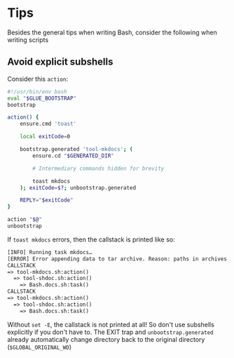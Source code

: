 # Tips

Besides the general tips when writing Bash, consider the following when writing scripts

## Avoid explicit subshells

Consider this `action`:

```bash
#!/usr/bin/env bash
eval "$GLUE_BOOTSTRAP"
bootstrap

action() {
	ensure.cmd 'toast'

	local exitCode=0

	bootstrap.generated 'tool-mkdocs'; (
		ensure.cd "$GENERATED_DIR"

		# Intermediary commands hidden for brevity

		toast mkdocs
	); exitCode=$?; unbootstrap.generated

	REPLY="$exitCode"
}

action "$@"
unbootstrap
```

If `toast mkdocs` errors, then the callstack is printed like so:

```txt
[INFO] Running task mkdocs…
[ERROR] Error appending data to tar archive. Reason: paths in archives must not have `..` when setting path for scratch
CALLSTACK
=> tool-mkdocs.sh:action()
  => tool-shdoc.sh:action()
    => Bash.docs.sh:task()
CALLSTACK
=> tool-mkdocs.sh:action()
  => tool-shdoc.sh:action()
    => Bash.docs.sh:task()
```

Without `set -E`, the callstack is not printed at all! So don't use subshells explicitly if you don't have to. The EXIT trap and `unbootstrap.generated` already automatically change directory back to the original directory (`$GLOBAL_ORIGINAL_WD`)
